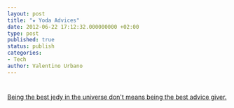 ```yaml
---
layout: post
title: "★ Yoda Advices"
date: 2012-06-22 17:12:32.000000000 +02:00
type: post
published: true
status: publish
categories:
- Tech
author: Valentino Urbano 
---
```


# 

[Being the best jedy in the universe don't means being the best advice giver.][0]


[0]: http://deathstarpr.com/2012/05/the-9-wisest-teachings-of-yoda-that-were-absolutely-terrible-advice/